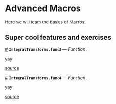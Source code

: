 
<a id='Advanced-Macros-1'></a>

# Advanced Macros


Here we will learn the basics of Macros!


<a id='Super-cool-features-and-exercises-1'></a>

## Super cool features and exercises

<a id='IntegralTransforms.func3' href='#IntegralTransforms.func3'>#</a>
**`IntegralTransforms.func3`** &mdash; *Function*.



yay


<a target='_blank' href='https://github.com/miguelraz/IntegralTransforms.jl/blob/09679a88a28fdec577105e9068947433a1e7ccff/src/laplace.jl#L44' class='documenter-source'>source</a><br>

<a id='IntegralTransforms.func4' href='#IntegralTransforms.func4'>#</a>
**`IntegralTransforms.func4`** &mdash; *Function*.



yay


<a target='_blank' href='https://github.com/miguelraz/IntegralTransforms.jl/blob/09679a88a28fdec577105e9068947433a1e7ccff/src/laplace.jl#L47' class='documenter-source'>source</a><br>

